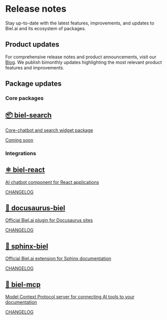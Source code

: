 # Release notes

Stay up-to-date with the latest features, improvements, and updates to Biel.ai and its ecosystem of packages.

## Product updates

For comprehensive release notes and product announcements, visit our [Blog](http://biel.ai/blog?category=release-notes). We publish bimonthly updates highlighting the most relevant product features and improvements.

## Package updates

### Core packages

<section className="row">
  <article className="docCardListItem_W1sv col col--6">
    <a className="card padding--lg cardContainer_fWXF" href="#">
      <h2 className="text--truncate cardTitle_rnsV" title="biel-search">📦️ biel-search</h2>
      <p className="text--truncate cardDescription_PWke" title="Core-chatbot and search widget package">Core-chatbot and search widget package</p>
      <div className="badge badge--secondary">Coming soon</div>
    </a>
  </article>
</section>

### Integrations

<section className="row">
  <article className="docCardListItem_W1sv col col--6">
    <a className="card padding--lg cardContainer_fWXF" href="https://github.com/TechDocsStudio/biel-react">
      <h2 className="text--truncate cardTitle_rnsV" title="biel-react">⚛️ biel-react</h2>
      <p className="text--truncate cardDescription_PWke" title="AI chatbot component for React applications">AI chatbot component for React applications</p>
      <div className="badge badge badge--secondary">CHANGELOG</div>
    </a>
  </article>
  
  <article className="docCardListItem_W1sv col col--6">
    <a className="card padding--lg cardContainer_fWXF" href="https://github.com/TechDocsStudio/docusaurus-biel/blob/master/CHANGELOG.md">
      <h2 className="text--truncate cardTitle_rnsV" title="docusaurus-biel">🦖 docusaurus-biel</h2>
      <p className="text--truncate cardDescription_PWke" title="Official Biel.ai plugin for Docusaurus sites">Official Biel.ai plugin for Docusaurus sites</p>
      <div className="badge badge--secondary">CHANGELOG</div>
    </a>
  </article>
  
  <article className="docCardListItem_W1sv col col--6">
    <a className="card padding--lg cardContainer_fWXF" href="https://github.com/TechDocsStudio/sphinx-biel/blob/master/CHANGELOG.rst">
      <h2 className="text--truncate cardTitle_rnsV" title="sphinx-biel">🐍 sphinx-biel</h2>
      <p className="text--truncate cardDescription_PWke" title="Official Biel.ai extension for Sphinx documentation">Official Biel.ai extension for Sphinx documentation</p>
      <div className="badge badge--secondary">CHANGELOG</div>
    </a>
  </article>
  
  <article className="docCardListItem_W1sv col col--6">
    <a className="card padding--lg cardContainer_fWXF" href="https://github.com/TechDocsStudio/biel-mcp">
      <h2 className="text--truncate cardTitle_rnsV" title="biel-mcp">🔌 biel-mcp</h2>
      <p className="text--truncate cardDescription_PWke" title="Model Context Protocol server for connecting AI tools to your documentation">Model Context Protocol server for connecting AI tools to your documentation</p>
      <div className="badge badge--secondary">CHANGELOG</div>
    </a>
  </article>
</section>
